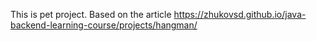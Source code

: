 This is pet project.
Based on the article https://zhukovsd.github.io/java-backend-learning-course/projects/hangman/
